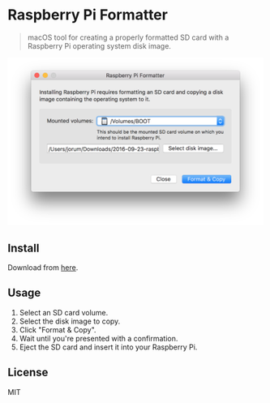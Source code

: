 # Raspberry Pi Formatter

> macOS tool for creating a properly formatted SD card with a Raspberry Pi operating system disk image.

![Screenshot of the Raspberry Pi Formatter application](screenshot.png)

## Install

Download from [here](https://github.com/jlowgren/RPiFormatter/releases/download/v0.1/RPiFormatter.zip).

## Usage

1. Select an SD card volume.
2. Select the disk image to copy.
3. Click "Format & Copy".
4. Wait until you're presented with a confirmation.
5. Eject the SD card and insert it into your Raspberry Pi.

## License

MIT
